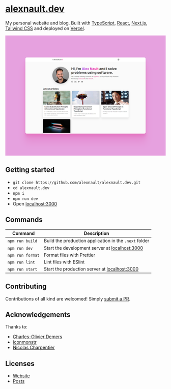 # [alexnault.dev](https://alexnault.dev)

My personal website and blog. Built with [TypeScript](https://www.typescriptlang.org/), [React](https://reactjs.org/), [Next.js](https://nextjs.org/), [Tailwind CSS](https://tailwindcss.com/) and deployed on [Vercel](https://vercel.com).

![alexnault.dev preview](/media/preview.png?raw=true)

## Getting started

- `git clone https://github.com/alexnault/alexnault.dev.git`
- `cd alexnault.dev`
- `npm i`
- `npm run dev`
- Open [localhost:3000](https://localhost:3000)

## Commands

| Command          | Description                                                             |
| ---------------- | ----------------------------------------------------------------------- |
| `npm run build`  | Build the production application in the `.next` folder                  |
| `npm run dev`    | Start the development server at [localhost:3000](http://localhost:3000) |
| `npm run format` | Format files with Prettier                                              |
| `npm run lint`   | Lint files with ESlint                                                  |
| `npm run start`  | Start the production server at [localhost:3000](http://localhost:3000)  |

## Contributing

Contributions of all kind are welcomed! Simply [submit a PR](https://github.com/alexnault/alexnault.dev/fork).

## Acknowledgements

Thanks to:

- [Charles-Olivier Demers](https://github.com/codemers)
- [iconmonstr](https://iconmonstr.com)
- [Nicolas Charpentier](https://github.com/charpeni)

## Licenses

- [Website](https://github.com/alexnault/alexnault.dev/blob/master/LICENSE-website)
- [Posts](https://github.com/alexnault/alexnault.dev/blob/master/LICENSE-posts)
